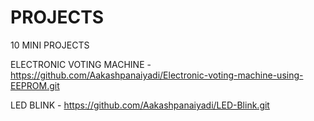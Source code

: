 # PROJECTS
10 MINI PROJECTS


  ELECTRONIC  VOTING MACHINE - https://github.com/Aakashpanaiyadi/Electronic-voting-machine-using-EEPROM.git
 
  LED BLINK - https://github.com/Aakashpanaiyadi/LED-Blink.git
